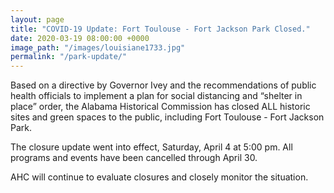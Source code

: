 ```yaml
---
layout: page
title: "COVID-19 Update: Fort Toulouse - Fort Jackson Park Closed."
date: 2020-03-19 08:00:00 +0000
image_path: "/images/louisiane1733.jpg"
permalink: "/park-update/"
---
```

Based on a directive by Governor Ivey and the recommendations of public health officials to implement a plan for social distancing and “shelter in place” order, the Alabama Historical Commission has closed ALL historic sites and green spaces to the public, including Fort Toulouse - Fort Jackson Park.

The closure update went into effect, Saturday, April 4 at 5:00 pm. All programs and events have been cancelled through April 30.

AHC will continue to evaluate closures and closely monitor the situation.
